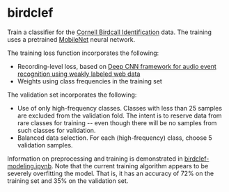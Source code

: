 # birdclef

Train a classifier for the [Cornell Birdcall Identification](https://www.kaggle.com/competitions/birdsong-recognition) data.
The training uses a pretrained [MobileNet](https://doi.org/10.48550/arXiv.1704.04861) neural network.

The training loss function incorporates the following:
- Recording-level loss, based on [Deep CNN framework for audio event recognition using weakly labeled web data](https://deepai.org/publication/deep-cnn-framework-for-audio-event-recognition-using-weakly-labeled-web-data)
- Weights using class frequencies in the training set

The validation set incorporates the following:
- Use of only high-frequency classes. Classes with less than 25 samples are excluded from the validation fold. The intent is to reserve data from rare classes for training -- even though there will be no samples from such classes for validation.
- Balanced data selection. For each (high-frequency) class, choose 5 validation samples.

Information on preprocessing and training is demonstrated in [birdclef-modeling.ipynb](birdclef-modeling.ipynb).
Note that the current training algorithm appears to be severely overfitting the model. That is, it has an accuracy of 72% on the training set and 35% on the validation set.
